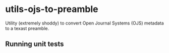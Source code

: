 # utils-ojs-to-preamble

Utility (extremely shoddy) to convert Open Journal Systems (OJS) metadata to a texast preamble.

## Running unit tests
